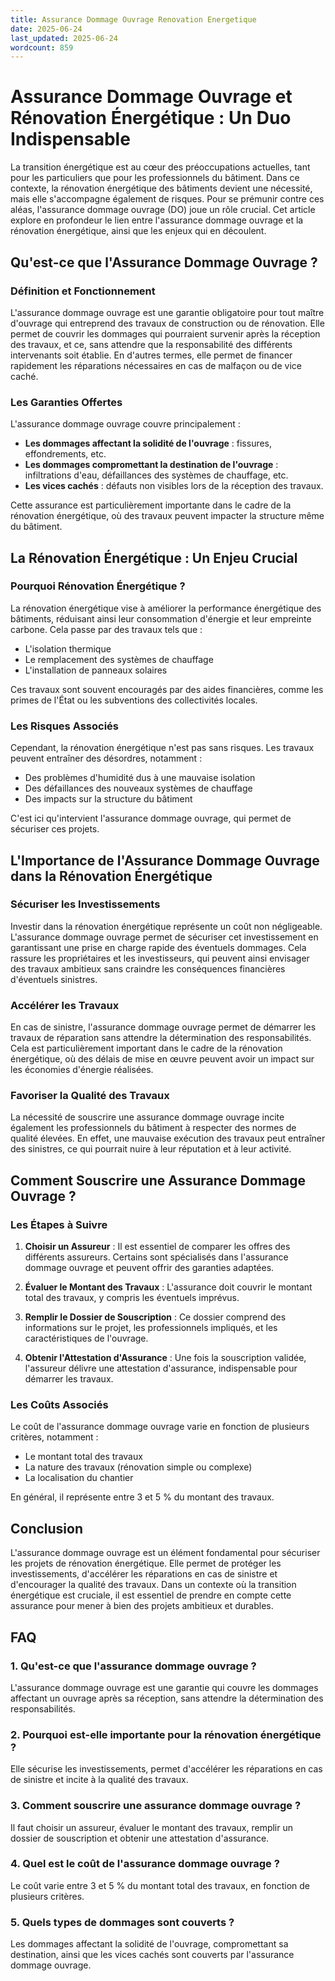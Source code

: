 ```yaml
---
title: Assurance Dommage Ouvrage Renovation Energetique
date: 2025-06-24
last_updated: 2025-06-24
wordcount: 859
---
```


# Assurance Dommage Ouvrage et Rénovation Énergétique : Un Duo Indispensable

La transition énergétique est au cœur des préoccupations actuelles, tant pour les particuliers que pour les professionnels du bâtiment. Dans ce contexte, la rénovation énergétique des bâtiments devient une nécessité, mais elle s'accompagne également de risques. Pour se prémunir contre ces aléas, l'assurance dommage ouvrage (DO) joue un rôle crucial. Cet article explore en profondeur le lien entre l'assurance dommage ouvrage et la rénovation énergétique, ainsi que les enjeux qui en découlent.

## Qu'est-ce que l'Assurance Dommage Ouvrage ?

### Définition et Fonctionnement

L'assurance dommage ouvrage est une garantie obligatoire pour tout maître d'ouvrage qui entreprend des travaux de construction ou de rénovation. Elle permet de couvrir les dommages qui pourraient survenir après la réception des travaux, et ce, sans attendre que la responsabilité des différents intervenants soit établie. En d'autres termes, elle permet de financer rapidement les réparations nécessaires en cas de malfaçon ou de vice caché.

### Les Garanties Offertes

L'assurance dommage ouvrage couvre principalement :

- **Les dommages affectant la solidité de l'ouvrage** : fissures, effondrements, etc.
- **Les dommages compromettant la destination de l'ouvrage** : infiltrations d'eau, défaillances des systèmes de chauffage, etc.
- **Les vices cachés** : défauts non visibles lors de la réception des travaux.

Cette assurance est particulièrement importante dans le cadre de la rénovation énergétique, où des travaux peuvent impacter la structure même du bâtiment.

## La Rénovation Énergétique : Un Enjeu Crucial

### Pourquoi Rénovation Énergétique ?

La rénovation énergétique vise à améliorer la performance énergétique des bâtiments, réduisant ainsi leur consommation d'énergie et leur empreinte carbone. Cela passe par des travaux tels que :

- L'isolation thermique
- Le remplacement des systèmes de chauffage
- L'installation de panneaux solaires

Ces travaux sont souvent encouragés par des aides financières, comme les primes de l'État ou les subventions des collectivités locales.

### Les Risques Associés

Cependant, la rénovation énergétique n'est pas sans risques. Les travaux peuvent entraîner des désordres, notamment :

- Des problèmes d'humidité dus à une mauvaise isolation
- Des défaillances des nouveaux systèmes de chauffage
- Des impacts sur la structure du bâtiment

C'est ici qu'intervient l'assurance dommage ouvrage, qui permet de sécuriser ces projets.

## L'Importance de l'Assurance Dommage Ouvrage dans la Rénovation Énergétique

### Sécuriser les Investissements

Investir dans la rénovation énergétique représente un coût non négligeable. L'assurance dommage ouvrage permet de sécuriser cet investissement en garantissant une prise en charge rapide des éventuels dommages. Cela rassure les propriétaires et les investisseurs, qui peuvent ainsi envisager des travaux ambitieux sans craindre les conséquences financières d'éventuels sinistres.

### Accélérer les Travaux

En cas de sinistre, l'assurance dommage ouvrage permet de démarrer les travaux de réparation sans attendre la détermination des responsabilités. Cela est particulièrement important dans le cadre de la rénovation énergétique, où des délais de mise en œuvre peuvent avoir un impact sur les économies d'énergie réalisées.

### Favoriser la Qualité des Travaux

La nécessité de souscrire une assurance dommage ouvrage incite également les professionnels du bâtiment à respecter des normes de qualité élevées. En effet, une mauvaise exécution des travaux peut entraîner des sinistres, ce qui pourrait nuire à leur réputation et à leur activité.

## Comment Souscrire une Assurance Dommage Ouvrage ?

### Les Étapes à Suivre

1. **Choisir un Assureur** : Il est essentiel de comparer les offres des différents assureurs. Certains sont spécialisés dans l'assurance dommage ouvrage et peuvent offrir des garanties adaptées.
   
2. **Évaluer le Montant des Travaux** : L'assurance doit couvrir le montant total des travaux, y compris les éventuels imprévus.

3. **Remplir le Dossier de Souscription** : Ce dossier comprend des informations sur le projet, les professionnels impliqués, et les caractéristiques de l'ouvrage.

4. **Obtenir l'Attestation d'Assurance** : Une fois la souscription validée, l'assureur délivre une attestation d'assurance, indispensable pour démarrer les travaux.

### Les Coûts Associés

Le coût de l'assurance dommage ouvrage varie en fonction de plusieurs critères, notamment :

- Le montant total des travaux
- La nature des travaux (rénovation simple ou complexe)
- La localisation du chantier

En général, il représente entre 3 et 5 % du montant des travaux.

## Conclusion

L'assurance dommage ouvrage est un élément fondamental pour sécuriser les projets de rénovation énergétique. Elle permet de protéger les investissements, d'accélérer les réparations en cas de sinistre et d'encourager la qualité des travaux. Dans un contexte où la transition énergétique est cruciale, il est essentiel de prendre en compte cette assurance pour mener à bien des projets ambitieux et durables.

## FAQ

### 1. Qu'est-ce que l'assurance dommage ouvrage ?

L'assurance dommage ouvrage est une garantie qui couvre les dommages affectant un ouvrage après sa réception, sans attendre la détermination des responsabilités.

### 2. Pourquoi est-elle importante pour la rénovation énergétique ?

Elle sécurise les investissements, permet d'accélérer les réparations en cas de sinistre et incite à la qualité des travaux.

### 3. Comment souscrire une assurance dommage ouvrage ?

Il faut choisir un assureur, évaluer le montant des travaux, remplir un dossier de souscription et obtenir une attestation d'assurance.

### 4. Quel est le coût de l'assurance dommage ouvrage ?

Le coût varie entre 3 et 5 % du montant total des travaux, en fonction de plusieurs critères.

### 5. Quels types de dommages sont couverts ?

Les dommages affectant la solidité de l'ouvrage, compromettant sa destination, ainsi que les vices cachés sont couverts par l'assurance dommage ouvrage.